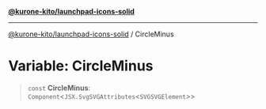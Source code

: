 [**@kurone-kito/launchpad-icons-solid**](../README.md)

***

[@kurone-kito/launchpad-icons-solid](../globals.md) / CircleMinus

# Variable: CircleMinus

> `const` **CircleMinus**: `Component`\<`JSX.SvgSVGAttributes`\<`SVGSVGElement`\>\>

